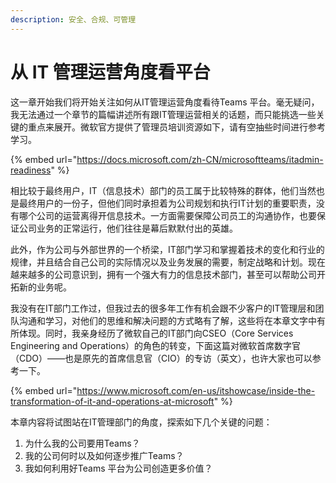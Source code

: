 ```yaml
---
description: 安全、合规、可管理
---
```


# 从 IT 管理运营角度看平台

这一章开始我们将开始关注如何从IT管理运营角度看待Teams 平台。毫无疑问，我无法通过一个章节的篇幅讲述所有跟IT管理运营相关的话题，而只能挑选一些关键的重点来展开。微软官方提供了管理员培训资源如下，请有空抽些时间进行参考学习。

{% embed url="https://docs.microsoft.com/zh-CN/microsoftteams/itadmin-readiness" %}

相比较于最终用户，IT（信息技术）部门的员工属于比较特殊的群体，他们当然也是最终用户的一份子，但他们同时承担着为公司规划和执行IT计划的重要职责，没有哪个公司的运营离得开信息技术。一方面需要保障公司员工的沟通协作，也要保证公司业务的正常运行，他们往往是幕后默默付出的英雄。

此外，作为公司与外部世界的一个桥梁，IT部门学习和掌握着技术的变化和行业的规律，并且结合自己公司的实际情况以及业务发展的需要，制定战略和计划。现在越来越多的公司意识到，拥有一个强大有力的信息技术部门，甚至可以帮助公司开拓新的业务呢。

我没有在IT部门工作过，但我过去的很多年工作有机会跟不少客户的IT管理层和团队沟通和学习，对他们的思维和解决问题的方式略有了解，这些将在本章文字中有所体现。同时，我亲身经历了微软自己的IT部门向CSEO（Core Services Engineering and Operations）的角色的转变，下面这篇对微软首席数字官（CDO）——也是原先的首席信息官（CIO）的专访（英文），也许大家也可以参考一下。

{% embed url="https://www.microsoft.com/en-us/itshowcase/inside-the-transformation-of-it-and-operations-at-microsoft" %}

本章内容将试图站在IT管理部门的角度，探索如下几个关键的问题：

1. 为什么我的公司要用Teams？
2. 我的公司何时以及如何逐步推广Teams？
3. 我如何利用好Teams 平台为公司创造更多价值？

